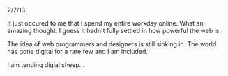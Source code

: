 2/7/13

It just occured to me that I spend my entire workday online. What an amazing thought. I guess it hadn't fully settled in how powerful the web is. 

The idea of web programmers and designers is still sinking in. The world has gone digital for a rare few and I am included. 

I am tending digial sheep...